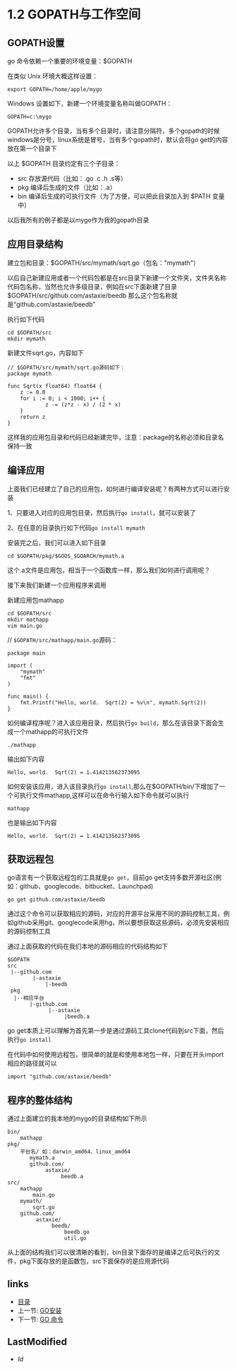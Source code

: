 # 1.2 GOPATH与工作空间

## GOPATH设置
  go 命令依赖一个重要的环境变量：$GOPATH

  在类似 Unix 环境大概这样设置：

	export GOPATH=/home/apple/mygo

  Windows 设置如下，新建一个环境变量名称叫做GOPATH：
  	
  	GOPATH=c:\mygo

GOPATH允许多个目录，当有多个目录时，请注意分隔符，多个gopath的时候windows是分号，linux系统是冒号，当有多个gopath时，默认会将go get的内容放在第一个目录下


以上 $GOPATH 目录约定有三个子目录：

- src 存放源代码（比如：.go .c .h .s等）
- pkg 编译后生成的文件（比如：.a）
- bin 编译后生成的可执行文件（为了方便，可以把此目录加入到 $PATH 变量中）

以后我所有的例子都是以mygo作为我的gopath目录

## 应用目录结构
建立包和目录：$GOPATH/src/mymath/sqrt.go（包名："mymath"）

以后自己新建应用或者一个代码包都是在src目录下新建一个文件夹，文件夹名称代码包名称，当然也允许多级目录，例如在src下面新建了目录$GOPATH/src/github.com/astaxie/beedb 那么这个包名称就是“github.com/astaxie/beedb”

执行如下代码

	cd $GOPATH/src
	mkdir mymath
	
新建文件sqrt.go，内容如下

	// $GOPATH/src/mymath/sqrt.go源码如下：
	package mymath

	func Sqrt(x float64) float64 {
        z := 0.0
        for i := 0; i < 1000; i++ {
                z -= (z*z - x) / (2 * x)
        }
        return z
	}
	
这样我的应用包目录和代码已经新建完毕，注意：package的名称必须和目录名保持一致

## 编译应用
上面我们已经建立了自己的应用包，如何进行编译安装呢？有两种方式可以进行安装

1、只要进入对应的应用包目录，然后执行`go install`，就可以安装了

2、在任意的目录执行如下代码`go install mymath`

安装完之后，我们可以进入如下目录

	cd $GOPATH/pkg/$GOOS_$GOARCH/mymath.a
	
这个.a文件是应用包，相当于一个函数库一样，那么我们如何进行调用呢？

接下来我们新建一个应用程序来调用

新建应用包mathapp

	cd $GOPATH/src
	mkdir mathapp
	vim main.go
	
// `$GOPATH/src/mathapp/main.go`源码：

	package main

	import (
        "mymath"
        "fmt"
	)

	func main() {
        fmt.Printf("Hello, world.  Sqrt(2) = %v\n", mymath.Sqrt(2))
	}

如何编译程序呢？进入该应用目录，然后执行`go build`，那么在该目录下面会生成一个mathapp的可执行文件

	./mathapp

输出如下内容

	Hello, world.  Sqrt(2) = 1.414213562373095
	
如何安装该应用，进入该目录执行`go install`,那么在$GOPATH/bin/下增加了一个可执行文件mathapp,这样可以在命令行输入如下命令就可以执行

	mathapp
	
也是输出如下内容

	Hello, world.  Sqrt(2) = 1.414213562373095		

## 获取远程包
   go语言有一个获取远程包的工具就是`go get`，目前go get支持多数开源社区(例如：github、googlecode、bitbucket、Launchpad)
   
    go get github.com/astaxie/beedb

通过这个命令可以获取相应的源码，对应的开源平台采用不同的源码控制工具，例如github采用git、googlecode采用hg，所以要想获取这些源码，必须先安装相应的源码控制工具

通过上面获取的代码在我们本地的源码相应的代码结构如下

	$GOPATH
    src
     |--github.com
            |-astaxie
                |-beedb
     pkg
      |--相应平台
           |-github.com
                 |--astaxie
                      |beedb.a
                      
go get本质上可以理解为首先第一步是通过源码工具clone代码到src下面，然后执行`go install`  

在代码中如何使用远程包，很简单的就是和使用本地包一样，只要在开头import相应的路径就可以

	import "github.com/astaxie/beedb"	                                    

## 程序的整体结构
通过上面建立的我本地的mygo的目录结构如下所示

	bin/
    	mathapp
	pkg/
    	平台名/ 如：darwin_amd64、linux_amd64
           mymath.a
           github.com/
                astaxie/
                     beedb.a
	src/   
    	mathapp
            main.go
        mymath/
            sqrt.go
        github.com/
             astaxie/
                  beedb/    
                      beedb.go
                      util.go
                 
从上面的结构我们可以很清晰的看到，bin目录下面存的是编译之后可执行的文件，pkg下面存放的是函数包，src下面保存的是应用源代码

## links
   * [目录](<preface.md>)
   * 上一节: [GO安装](<1.1.md>)
   * 下一节: [GO 命令](<1.3.md>)

## LastModified 
   * $Id$